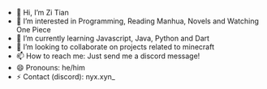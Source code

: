 - 👋 Hi, I’m Zi Tian
- 👀 I’m interested in Programming, Reading Manhua, Novels and Watching One Piece
- 🌱 I’m currently learning Javascript, Java, Python and Dart
- 💞️ I’m looking to collaborate on projects related to minecraft
- 📫 How to reach me: Just send me a discord message!
- 😄 Pronouns: he/him
- ⚡ Contact (discord): nyx.xyn_
